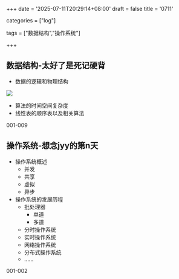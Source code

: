 +++
date = '2025-07-11T20:29:14+08:00'
draft = false
title = '0711'

categories = ["log"]

tags = ["数据结构","操作系统"]

+++

## 数据结构-太好了是死记硬背

* 数据的逻辑和物理结构

![](QQ20250711-202720.png)

* 算法的时间空间复杂度
* 线性表的顺序表以及相关算法

001-009

## 操作系统-想念jyy的第n天

* 操作系统概述
  * 并发
  * 共享
  * 虚拟
  * 异步
* 操作系统的发展历程
  * 批处理器
    * 单道
    * 多道
  * 分时操作系统
  * 实时操作系统
  * 网络操作系统
  * 分布式操作系统
  * ......

001-002
